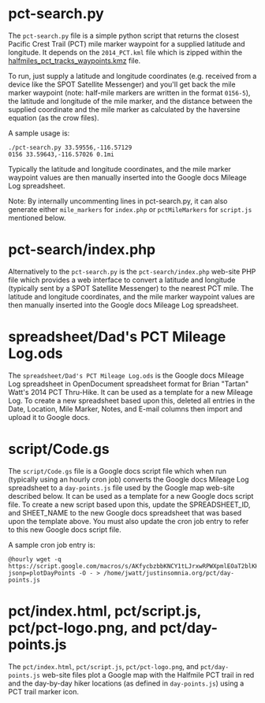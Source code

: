 pct-search.py
=============
The `pct-search.py` file is a simple python script that returns the closest
Pacific Crest Trail (PCT) mile marker waypoint for a supplied latitude and
longitude. It depends on the `2014_PCT.kml` file which is zipped within the
[halfmiles_pct_tracks_waypoints.kmz](http://www.pctmap.net/google/) file.

To run, just supply a latitude and longitude coordinates (e.g. received from a
device like the SPOT Satellite Messenger) and you'll get back the mile marker
waypoint (note: half-mile markers are written in the format `0156-5`), the
latitude and longitude of the mile marker, and the distance between the
supplied coordinate and the mile marker as calculated by the haversine equation
(as the crow files).

A sample usage is:
```
./pct-search.py 33.59556,-116.57129
0156 33.59643,-116.57026 0.1mi
```

Typically the latitude and longitude coordinates, and the mile marker waypoint
values are then manually inserted into the Google docs Mileage Log spreadsheet.

Note: By internally uncommenting lines in pct-search.py, it can also generate
either `mile_markers` for `index.php` or `pctMileMarkers` for `script.js`
mentioned below.

pct-search/index.php
====================
Alternatively to the `pct-search.py` is the `pct-search/index.php` web-site
PHP file which provides a web interface to convert a latitude and longitude
(typically sent by a SPOT Satellite Messenger) to the nearest PCT mile. The
latitude and longitude coordinates, and the mile marker waypoint values are
then manually inserted into the Google docs Mileage Log spreadsheet.

spreadsheet/Dad's PCT Mileage Log.ods
=====================================
The `spreadsheet/Dad's PCT Mileage Log.ods` is the Google docs Mileage Log
spreadsheet in OpenDocument spreadsheet format for Brian "Tartan" Watt's 2014
PCT Thru-Hike. It can be used as a template for a new Mileage Log. To create
a new spreadsheet based upon this, deleted all entries in the Date, Location, 
Mile Marker, Notes, and E-mail columns then import and upload it to Google
docs.

script/Code.gs
==============
The `script/Code.gs` file is a Google docs script file which when run
(typically using an hourly cron job) converts the Google docs Mileage Log
spreadsheet to a `day-points.js` file used by the Google map web-site described
below. It can be used as a template for a new Google docs script file. To
create a new script based upon this, update the SPREADSHEET_ID, and SHEET_NAME
to the new Google docs spreadsheet that was based upon the template above. You
must also update the cron job entry to refer to this new Google docs script
file.

A sample cron job entry is:
```
@hourly wget -q https://script.google.com/macros/s/AKfycbzbbKNCY1tLJrxwRPWXpmlEOaT2blKHBeAsBATn7mfQVPxTsALxukk/exec?jsonp=plotDayPoints -O - > /home/jwatt/justinsomnia.org/pct/day-points.js
```

pct/index.html, pct/script.js, pct/pct-logo.png, and pct/day-points.js
======================================================================
The `pct/index.html`, `pct/script.js`, `pct/pct-logo.png`, and
`pct/day-points.js` web-site files plot a Google map with the Halfmile PCT
trail in red and the day-by-day hiker locations (as defined in `day-points.js`)
using a PCT trail marker icon.
